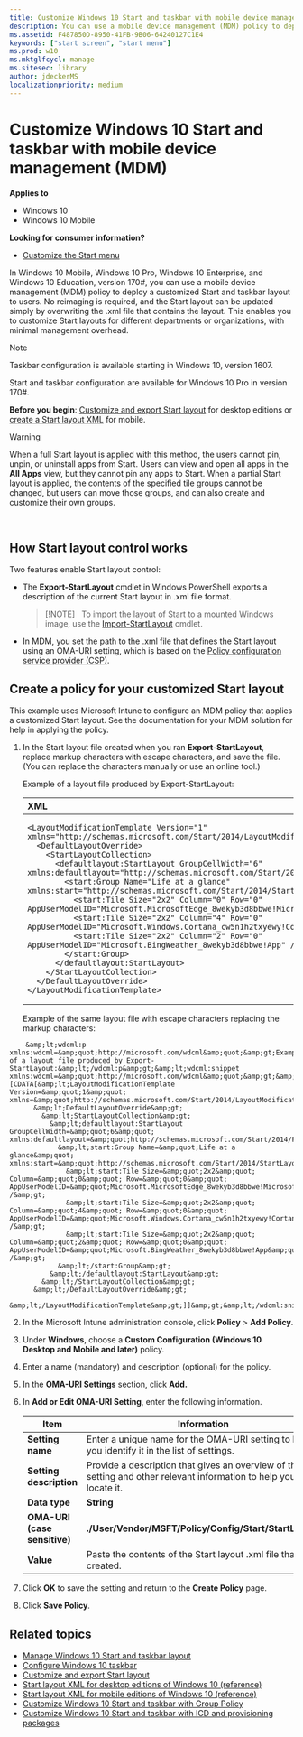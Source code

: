 ```yaml
---
title: Customize Windows 10 Start and taskbar with mobile device management (MDM) (Windows 10)
description: You can use a mobile device management (MDM) policy to deploy a customized Start layout to users.
ms.assetid: F487850D-8950-41FB-9B06-64240127C1E4
keywords: ["start screen", "start menu"]
ms.prod: w10
ms.mktglfcycl: manage
ms.sitesec: library
author: jdeckerMS
localizationpriority: medium
---
```


# Customize Windows 10 Start and taskbar with mobile device management (MDM)


**Applies to**

- Windows 10
- Windows 10 Mobile

**Looking for consumer information?**

-   [Customize the Start menu](https://go.microsoft.com/fwlink/p/?LinkId=623630)


In Windows 10 Mobile, Windows 10 Pro, Windows 10 Enterprise, and Windows 10 Education, version 170#, you can use a mobile device management (MDM) policy to deploy a customized Start and taskbar layout to users. No reimaging is required, and the Start layout can be updated simply by overwriting the .xml file that contains the layout. This enables you to customize Start layouts for different departments or organizations, with minimal management overhead.


>[!NOTE]
>Taskbar configuration is available starting in Windows 10, version 1607.
>
>Start and taskbar configuration are available for Windows 10 Pro in version 170#.

**Before you begin**: [Customize and export Start layout](customize-and-export-start-layout.md) for desktop editions or [create a Start layout XML](start-layout-xml-mobile.md) for mobile.

>[!WARNING]
>When a full Start layout is applied with this method, the users cannot pin, unpin, or uninstall apps from Start. Users can view and open all apps in the **All Apps** view, but they cannot pin any apps to Start. When a partial Start layout is applied, the contents of the specified tile groups cannot be changed, but users can move those groups, and can also create and customize their own groups.

 

## <a href="" id="bkmk-howstartscreencontrolworks"></a>How Start layout control works


Two features enable Start layout control:

-   The **Export-StartLayout** cmdlet in Windows PowerShell exports a description of the current Start layout in .xml file format. 

    >[!NOTE]  
    >To import the layout of Start to a mounted Windows image, use the [Import-StartLayout](https://go.microsoft.com/fwlink/p/?LinkId=623707) cmdlet.
  
-   In MDM, you set the path to the .xml file that defines the Start layout using an OMA-URI setting, which is based on the [Policy configuration service provider (CSP)](https://go.microsoft.com/fwlink/p/?LinkID=623244).

## <a href="" id="bkmk-domaingpodeployment"></a>Create a policy for your customized Start layout


This example uses Microsoft Intune to configure an MDM policy that applies a customized Start layout. See the documentation for your MDM solution for help in applying the policy.

1.  In the Start layout file created when you ran **Export-StartLayout**, replace markup characters with escape characters, and save the file. (You can replace the characters manually or use an online tool.)

    Example of a layout file produced by Export-StartLayout:

    <span codelanguage="XML"></span>
    <table>
    <colgroup>
    <col width="100%" />
    </colgroup>
    <thead>
    <tr class="header">
    <th align="left">XML</th>
    </tr>
    </thead>
    <tbody>
    <tr class="odd">
    <td align="left"><pre><code>&lt;LayoutModificationTemplate Version=&quot;1&quot; xmlns=&quot;http://schemas.microsoft.com/Start/2014/LayoutModification&quot;&gt;
      &lt;DefaultLayoutOverride&gt;
        &lt;StartLayoutCollection&gt;
          &lt;defaultlayout:StartLayout GroupCellWidth=&quot;6&quot; xmlns:defaultlayout=&quot;http://schemas.microsoft.com/Start/2014/FullDefaultLayout&quot;&gt;
            &lt;start:Group Name=&quot;Life at a glance&quot; xmlns:start=&quot;http://schemas.microsoft.com/Start/2014/StartLayout&quot;&gt;
              &lt;start:Tile Size=&quot;2x2&quot; Column=&quot;0&quot; Row=&quot;0&quot; AppUserModelID=&quot;Microsoft.MicrosoftEdge_8wekyb3d8bbwe!MicrosoftEdge&quot; /&gt;
              &lt;start:Tile Size=&quot;2x2&quot; Column=&quot;4&quot; Row=&quot;0&quot; AppUserModelID=&quot;Microsoft.Windows.Cortana_cw5n1h2txyewy!CortanaUI&quot; /&gt;
              &lt;start:Tile Size=&quot;2x2&quot; Column=&quot;2&quot; Row=&quot;0&quot; AppUserModelID=&quot;Microsoft.BingWeather_8wekyb3d8bbwe!App&quot; /&gt;
            &lt;/start:Group&gt;        
          &lt;/defaultlayout:StartLayout&gt;
        &lt;/StartLayoutCollection&gt;
      &lt;/DefaultLayoutOverride&gt;
    &lt;/LayoutModificationTemplate&gt;</code></pre></td>
    </tr>
    </tbody>
    </table>

    Example of the same layout file with escape characters replacing the markup characters:

```
    &amp;lt;wdcml:p xmlns:wdcml=&amp;quot;http://microsoft.com/wdcml&amp;quot;&amp;gt;Example of a layout file produced by Export-StartLayout:&amp;lt;/wdcml:p&amp;gt;&amp;lt;wdcml:snippet xmlns:wdcml=&amp;quot;http://microsoft.com/wdcml&amp;quot;&amp;gt;&amp;lt;![CDATA[&amp;lt;LayoutModificationTemplate Version=&amp;quot;1&amp;quot; xmlns=&amp;quot;http://schemas.microsoft.com/Start/2014/LayoutModification&amp;quot;&amp;gt;
      &amp;lt;DefaultLayoutOverride&amp;gt;
        &amp;lt;StartLayoutCollection&amp;gt;
          &amp;lt;defaultlayout:StartLayout GroupCellWidth=&amp;quot;6&amp;quot; xmlns:defaultlayout=&amp;quot;http://schemas.microsoft.com/Start/2014/FullDefaultLayout&amp;quot;&amp;gt;
            &amp;lt;start:Group Name=&amp;quot;Life at a glance&amp;quot; xmlns:start=&amp;quot;http://schemas.microsoft.com/Start/2014/StartLayout&amp;quot;&amp;gt;
              &amp;lt;start:Tile Size=&amp;quot;2x2&amp;quot; Column=&amp;quot;0&amp;quot; Row=&amp;quot;0&amp;quot; AppUserModelID=&amp;quot;Microsoft.MicrosoftEdge_8wekyb3d8bbwe!MicrosoftEdge&amp;quot; /&amp;gt;
              &amp;lt;start:Tile Size=&amp;quot;2x2&amp;quot; Column=&amp;quot;4&amp;quot; Row=&amp;quot;0&amp;quot; AppUserModelID=&amp;quot;Microsoft.Windows.Cortana_cw5n1h2txyewy!CortanaUI&amp;quot; /&amp;gt;
              &amp;lt;start:Tile Size=&amp;quot;2x2&amp;quot; Column=&amp;quot;2&amp;quot; Row=&amp;quot;0&amp;quot; AppUserModelID=&amp;quot;Microsoft.BingWeather_8wekyb3d8bbwe!App&amp;quot; /&amp;gt;
            &amp;lt;/start:Group&amp;gt;        
          &amp;lt;/defaultlayout:StartLayout&amp;gt;
        &amp;lt;/StartLayoutCollection&amp;gt;
      &amp;lt;/DefaultLayoutOverride&amp;gt;
    &amp;lt;/LayoutModificationTemplate&amp;gt;]]&amp;gt;&amp;lt;/wdcml:snippet&amp;gt;
```

2.  In the Microsoft Intune administration console, click **Policy** &gt; **Add Policy**.

3.  Under **Windows**, choose a **Custom Configuration (Windows 10 Desktop and Mobile and later)** policy.

4.  Enter a name (mandatory) and description (optional) for the policy.

5.  In the **OMA-URI Settings** section, click **Add.**

6.  In **Add or Edit OMA-URI Setting**, enter the following information.

    | Item  | Information |
    |----|----|
    | **Setting name**             | Enter a unique name for the OMA-URI setting to help you identify it in the list of settings.                      |
    | **Setting description**      | Provide a description that gives an overview of the setting and other relevant information to help you locate it. |
    | **Data type**                | **String**                                                                                                        |
    | **OMA-URI (case sensitive)** | **./User/Vendor/MSFT/Policy/Config/Start/StartLayout**                                                            |
    | **Value**                    | Paste the contents of the Start layout .xml file that you created.                                                              |

7.  Click **OK** to save the setting and return to the **Create Policy** page.

8.  Click **Save Policy**.

## Related topics


- [Manage Windows 10 Start and taskbar layout](windows-10-start-layout-options-and-policies.md)
- [Configure Windows 10 taskbar](configure-windows-10-taskbar.md)
- [Customize and export Start layout](customize-and-export-start-layout.md)
- [Start layout XML for desktop editions of Windows 10 (reference)](start-layout-xml-desktop.md)
- [Start layout XML for mobile editions of Windows 10 (reference)](start-layout-xml-mobile.md)
- [Customize Windows 10 Start and taskbar with Group Policy](customize-windows-10-start-screens-by-using-group-policy.md)
- [Customize Windows 10 Start and taskbar with ICD and provisioning packages](customize-windows-10-start-screens-by-using-provisioning-packages-and-icd.md)




